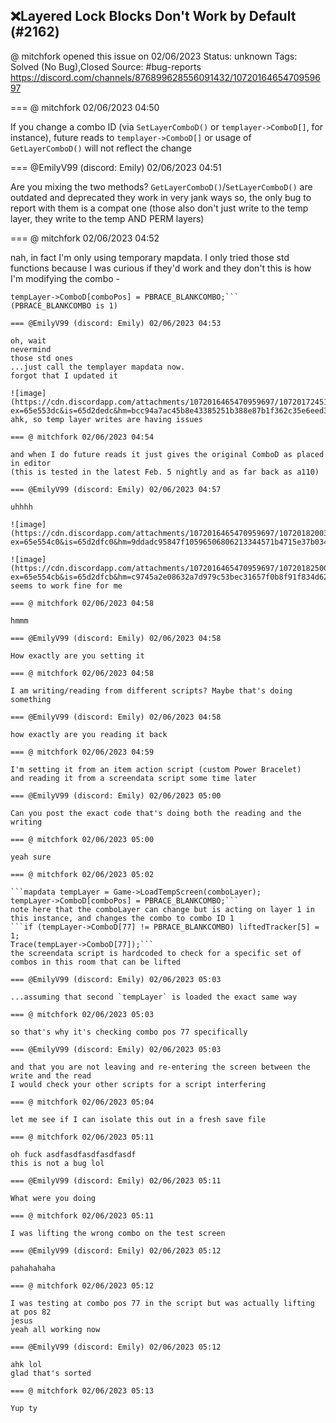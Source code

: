 ## ❌Layered Lock Blocks Don't Work by Default (#2162)
@ mitchfork opened this issue on 02/06/2023
Status: unknown
Tags: Solved (No Bug),Closed
Source: #bug-reports https://discord.com/channels/876899628556091432/1072016465470959697


=== @ mitchfork 02/06/2023 04:50

If you change a combo ID (via `SetLayerComboD()` or `templayer->ComboD[]`, for instance), future reads to `templayer->ComboD[]` or usage of `GetLayerComboD()` will not reflect the change

=== @EmilyV99 (discord: Emily) 02/06/2023 04:51

Are you mixing the two methods?
`GetLayerComboD()`/`SetLayerComboD()` are outdated and deprecated
they work in very jank ways
so, the only bug to report with them is a compat one
(those also don't just write to the temp layer, they write to the temp AND PERM layers)

=== @ mitchfork 02/06/2023 04:52

nah, in fact I'm only using temporary mapdata.  I only tried those std functions because I was curious if they'd work and they don't
this is how I'm modifying the combo -
```mapdata tempLayer = Game->LoadTempScreen(comboLayer);
tempLayer->ComboD[comboPos] = PBRACE_BLANKCOMBO;```
(PBRACE_BLANKCOMBO is 1)

=== @EmilyV99 (discord: Emily) 02/06/2023 04:53

oh, wait
nevermind
those std ones
...just call the templayer mapdata now.
forgot that I updated it

![image](https://cdn.discordapp.com/attachments/1072016465470959697/1072017245196275742/image.png?ex=65e553dc&is=65d2dedc&hm=bcc94a7ac45b8e43385251b388e87b1f362c35e6eed3524a525d33e1c29a18fb&)
ahk, so temp layer writes are having issues

=== @ mitchfork 02/06/2023 04:54

and when I do future reads it just gives the original ComboD as placed in editor
(this is tested in the latest Feb. 5 nightly and as far back as a110)

=== @EmilyV99 (discord: Emily) 02/06/2023 04:57

uhhhh

![image](https://cdn.discordapp.com/attachments/1072016465470959697/1072018200381898803/image.png?ex=65e554c0&is=65d2dfc0&hm=9ddadc95847f10596506806213344571b4715e37b03487822c0ca7f9e937e801&)

![image](https://cdn.discordapp.com/attachments/1072016465470959697/1072018250029858836/image.png?ex=65e554cb&is=65d2dfcb&hm=c9745a2e08632a7d979c53bec31657f0b8f91f834d62c244b92573bd910319b4&)
seems to work fine for me

=== @ mitchfork 02/06/2023 04:58

hmmm

=== @EmilyV99 (discord: Emily) 02/06/2023 04:58

How exactly are you setting it

=== @ mitchfork 02/06/2023 04:58

I am writing/reading from different scripts? Maybe that's doing something

=== @EmilyV99 (discord: Emily) 02/06/2023 04:58

how exactly are you reading it back

=== @ mitchfork 02/06/2023 04:59

I'm setting it from an item action script (custom Power Bracelet)
and reading it from a screendata script some time later

=== @EmilyV99 (discord: Emily) 02/06/2023 05:00

Can you post the exact code that's doing both the reading and the writing

=== @ mitchfork 02/06/2023 05:00

yeah sure

=== @ mitchfork 02/06/2023 05:02

```mapdata tempLayer = Game->LoadTempScreen(comboLayer);
tempLayer->ComboD[comboPos] = PBRACE_BLANKCOMBO;```
note here that the comboLayer can change but is acting on layer 1 in this instance, and changes the combo to combo ID 1
```if (tempLayer->ComboD[77] != PBRACE_BLANKCOMBO) liftedTracker[5] = 1;
Trace(tempLayer->ComboD[77]);```
the screendata script is hardcoded to check for a specific set of combos in this room that can be lifted

=== @EmilyV99 (discord: Emily) 02/06/2023 05:03

...assuming that second `tempLayer` is loaded the exact same way

=== @ mitchfork 02/06/2023 05:03

so that's why it's checking combo pos 77 specifically

=== @EmilyV99 (discord: Emily) 02/06/2023 05:03

and that you are not leaving and re-entering the screen between the write and the read
I would check your other scripts for a script interfering

=== @ mitchfork 02/06/2023 05:04

let me see if I can isolate this out in a fresh save file

=== @ mitchfork 02/06/2023 05:11

oh fuck asdfasdfasdfasdfasdf
this is not a bug lol

=== @EmilyV99 (discord: Emily) 02/06/2023 05:11

What were you doing

=== @ mitchfork 02/06/2023 05:11

I was lifting the wrong combo on the test screen

=== @EmilyV99 (discord: Emily) 02/06/2023 05:12

pahahahaha

=== @ mitchfork 02/06/2023 05:12

I was testing at combo pos 77 in the script but was actually lifting at pos 82
jesus
yeah all working now

=== @EmilyV99 (discord: Emily) 02/06/2023 05:12

ahk lol
glad that's sorted

=== @ mitchfork 02/06/2023 05:13

Yup ty

